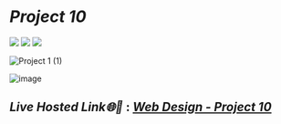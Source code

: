 # _Project 10_
<img src="https://img.shields.io/badge/Project%2010-WebDesign-brightgreen">&nbsp;<img src="https://img.shields.io/badge/Used-HTML5-orange">&nbsp;<img src="https://img.shields.io/badge/Used-CSS3-blue">

![Project 1 (1)](https://user-images.githubusercontent.com/91872149/190021260-ca5d2958-f252-41be-8b21-dd64ddca40d4.png)


![image](https://user-images.githubusercontent.com/91872149/182757661-ec5f05ab-7e78-4d54-9a63-298c79677ed2.png)


## _Live Hosted Link🌐🚀_ : _[Web Design - Project 10](https://live-class-assignment-10.netlify.app/)_
